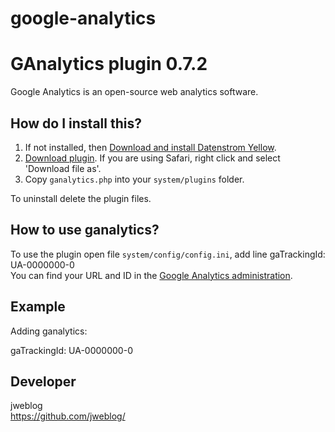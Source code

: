 # google-analytics
# GAnalytics plugin 0.7.2

Google Analytics is an open-source web analytics software.


## How do I install this?

1. If not installed, then [Download and install Datenstrom Yellow](https://github.com/datenstrom/yellow/).
2. [Download plugin](https://github.com/datenstrom/yellow-plugins/raw/master/zip/ganalytics.zip). If you are using Safari, right click and select 'Download file as'.
3. Copy `ganalytics.php` into your `system/plugins` folder.

To uninstall delete the plugin files.

## How to use ganalytics?

To use the plugin open file `system/config/config.ini`, add line gaTrackingId: UA-0000000-0  
You can find your URL and ID in the [Google Analytics administration](https://analytics.google.com/analytics/web/).
 
## Example

Adding ganalytics:

gaTrackingId: UA-0000000-0

## Developer

jweblog  
https://github.com/jweblog/
